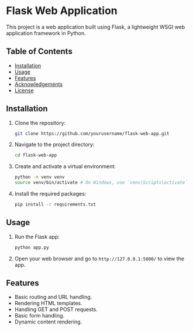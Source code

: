 # Flask Web Application

This project is a web application built using Flask, a lightweight WSGI web application framework in Python.

## Table of Contents

- [Installation](#installation)
- [Usage](#usage)
- [Features](#features)
- [Acknowledgements](#acknowledgements)
- [License](#license)

## Installation

1. Clone the repository:
    ```bash
    git clone https://github.com/yourusername/flask-web-app.git
    ```
2. Navigate to the project directory:
    ```bash
    cd flask-web-app
    ```
3. Create and activate a virtual environment:
    ```bash
    python -m venv venv
    source venv/bin/activate # On Windows, use `venv\Scripts\activate`
    ```
4. Install the required packages:
    ```bash
    pip install -r requirements.txt
    ```

## Usage

1. Run the Flask app:
    ```bash
    python app.py
    ```
2. Open your web browser and go to `http://127.0.0.1:5000/` to view the app.

## Features

- Basic routing and URL handling.
- Rendering HTML templates.
- Handling GET and POST requests.
- Basic form handling.
- Dynamic content rendering.

